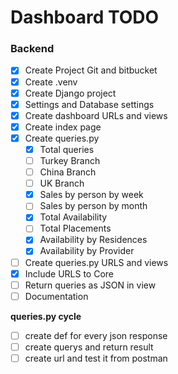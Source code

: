 # Dashboard TODO



### Backend  

- [X] Create Project Git and bitbucket
- [X] Create .venv 
- [X] Create Django project
- [X] Settings and Database settings
- [X] Create dashboard URLs and views
- [X] Create index page
- [X] Create queries.py
   - [X] Total queries
   - [ ] Turkey Branch
   - [ ] China Branch
   - [ ] UK Branch
   - [X] Sales by person by week
   - [ ] Sales by person by month
   - [X] Total Availability
   - [ ] Total Placements
   - [X] Availability by Residences
   - [X] Availability by Provider
- [ ] Create queries.py URLS and views
- [X] Include URLS to Core
- [ ] Return queries as JSON in view
- [ ] Documentation

**queries.py cycle**  
- [ ] create def for every json response
- [ ] create querys and return result
- [ ] create url and test it from postman 
